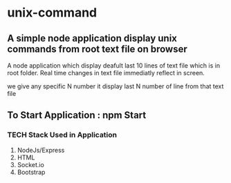 # unix-command

## A simple node application display unix commands from root text file  on browser

A node application which display deafult last 10 lines of text file which is in root folder. 
Real time changes in text file immediatly reflect in screen.

we give any specific N number it display last N number of line from that text file

## To Start Application : npm Start

### TECH Stack Used in Application
1. NodeJs/Express
2. HTML
3. Socket.io
4. Bootstrap



